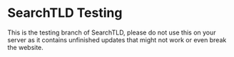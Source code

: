 # SearchTLD Testing
This is the testing branch of SearchTLD, please do not use this on your server as it contains unfinished updates that might not work or even break the website.